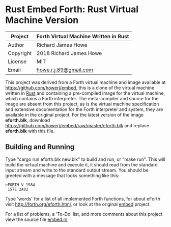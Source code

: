 # Rust Embed Forth: Rust Virtual Machine Version

| Project   | Forth Virtual Machine Written in Rust |
| --------- | ------------------------------------- |
| Author    | Richard James Howe                    |
| Copyright | 2018 Richard James Howe               |
| License   | MIT                                   |
| Email     | howe.r.j.89@gmail.com                 |

This project was derived from a Forth virtual machine and image available at
<https://github.com/howerj/embed>, this is a clone of the virtual machine
written in [Rust][] and containing a pre-compiled image for the virtual
machine, which contains a Forth interpreter. The meta-compiler and source for
the image are absent from this project, as is the virtual machine specification
and extensive documentation for the Forth interpreter and system, they are
available in the original project. For the latest version of the image
**eforth.blk**, download <https://github.com/howerj/embed/raw/master/eforth.blk>
and replace **eforth.blk** with this file.

## Building and Running

Type "cargo run eforth.blk new.blk" to build and run, or "make run". This
will build the virtual machine and execute it, it should read from the
standard input stream and write to the standard output stream. You should
be greeted with a message that looks something like this:

	eFORTH V 1984
	 157E 2A82

Type 'words' for a list of all implemented Forth functions, for about eForth
visit <http://forth.org/eforth.html>, or look at the original [embed][] project.

For a list of problems, a 'To-Do' list, and more comments about this project
view the source file [embed.rs][]

[Rust]: https://www.rust-lang.org/en-US/
[embed]: https://github.com/howerj/embed
[embed.rs]: embed.rs
